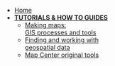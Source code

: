 - [Home](/ "Workshop Guides") 
- **[TUTORIALS & HOW TO GUIDES](/guides/)**
  - [Making maps: <br> GIS processes and tools](/guides/gis-guides/ "Tutorials and guides related to geoprocessing, cartography & mapmaking")
  - [Finding and working with <br> geospatial data](/guides/data-guides/ "Tutorials and guides related to finding data for your project")
  - [Map Center original tools](/guides/tools-guides/ "Tutorials and guides related to using tools developed by the Leventhal Map & Education Center")


